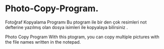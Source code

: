 # Photo-Copy-Program.
Fotoğraf Kopyalama Programı
Bu ptogram ile bir den çok resimleri not defterine yazılmış olan dosya isimleri ile kopyalaya bilirsiniz .

Photo Copy Program
With this ptogram, you can copy multiple pictures with the file names written in the notepad.
